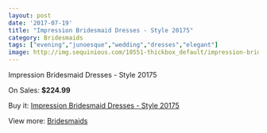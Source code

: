 ```yaml
---
layout: post
date: '2017-07-19'
title: "Impression Bridesmaid Dresses - Style 20175"
category: Bridesmaids
tags: ["evening","junoesque","wedding","dresses","elegant"]
image: http://img.sequinious.com/10551-thickbox_default/impression-bridesmaid-dresses-style-20175.jpg
---
```

Impression Bridesmaid Dresses - Style 20175

On Sales: **$224.99**
<a href="https://www.sequinious.com/bridesmaids/4813-impression-bridesmaid-dresses-style-20175.html"><amp-img layout="responsive" width="600" height="600" src="//img.sequinious.com/10551-thickbox_default/impression-bridesmaid-dresses-style-20175.jpg" alt="Impression Bridesmaid Dresses - Style 20175 0" /></a>

Buy it: [Impression Bridesmaid Dresses - Style 20175](https://www.sequinious.com/bridesmaids/4813-impression-bridesmaid-dresses-style-20175.html "Impression Bridesmaid Dresses - Style 20175")

View more: [Bridesmaids](https://www.sequinious.com/3-bridesmaids "Bridesmaids")